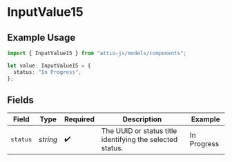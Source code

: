 # InputValue15

## Example Usage

```typescript
import { InputValue15 } from "attio-js/models/components";

let value: InputValue15 = {
  status: "In Progress",
};
```

## Fields

| Field                                                     | Type                                                      | Required                                                  | Description                                               | Example                                                   |
| --------------------------------------------------------- | --------------------------------------------------------- | --------------------------------------------------------- | --------------------------------------------------------- | --------------------------------------------------------- |
| `status`                                                  | *string*                                                  | :heavy_check_mark:                                        | The UUID or status title identifying the selected status. | In Progress                                               |